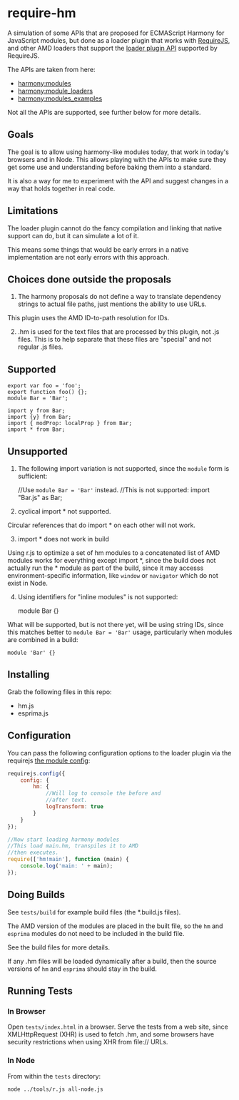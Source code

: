 # require-hm

A simulation of some APIs that are proposed for ECMAScript Harmony for
JavaScript modules, but done as a loader plugin that works with
[RequireJS](http://requirejs.org), and other AMD loaders that support
the [loader plugin API](http://requirejs.org/docs/plugins.html) supported by
RequireJS.

The APIs are taken from here:

* [harmony:modules](http://wiki.ecmascript.org/doku.php?id=harmony:modules)
* [harmony:module_loaders](http://wiki.ecmascript.org/doku.php?id=harmony:module_loaders)
* [harmony:modules_examples](http://wiki.ecmascript.org/doku.php?id=harmony:modules_examples)

Not all the APIs are supported, see further below for more details.

## Goals

The goal is to allow using harmony-like modules today, that work in today's
browsers and in Node. This allows playing with the APIs to make sure
they get some use and understanding before baking them into a standard.

It is also a way for me to experiment with the API and suggest changes in a way
that holds together in real code.

## Limitations

The loader plugin cannot do the fancy compilation and linking that native
support can do, but it can simulate a lot of it.

This means some things that would be early errors in a native implementation are
not early errors with this approach.

## Choices done outside the proposals

1) The harmony proposals do not define a way to translate dependency strings to
actual file paths, just mentions the ability to use URLs.

This plugin uses the AMD ID-to-path resolution for IDs.

2) .hm is used for the text files that are processed by this plugin, not .js
files. This is to help separate that these files are "special" and not regular
.js files.

## Supported

    export var foo = 'foo';
    export function foo() {};
    module Bar = 'Bar';

    import y from Bar;
    import {y} from Bar;
    import { modProp: localProp } from Bar;
    import * from Bar;

## Unsupported

1) The following import variation is not supported, since the `module` form
is sufficient:

    //Use `module Bar = 'Bar'` instead.
    //This is not supported:
    import "Bar.js" as Bar;

2) cyclical import * not supported.

Circular references that do import * on each other will not work.

3) import * does not work in build

Using r.js to optimize a set of hm modules to a concatenated list of AMD
modules works for everything except import *, since the build does not actually
run the * module as part of the build, since it may accesss environment-specific
information, like `window` or `navigator` which do not exist in Node.

4) Using identifiers for "inline modules" is not supported:

    module Bar {}

What will be supported, but is not there yet, will be using string IDs,
since this matches better to `module Bar = 'Bar'` usage, particularly when
modules are combined in a build:

    module 'Bar' {}

## Installing

Grab the following files in this repo:

* hm.js
* esprima.js

## Configuration

You can pass the following configuration options to the loader plugin
via the requirejs
[the module config](http://requirejs.org/docs/api.html#config-moduleconfig):

```javascript
requirejs.config({
    config: {
        hm: {
            //Will log to console the before and
            //after text.
            logTransform: true
        }
    }
});

//Now start loading harmony modules
//This load main.hm, transpiles it to AMD
//then executes.
require(['hm!main'], function (main) {
    console.log('main: ' + main);
});
```

## Doing Builds

See `tests/build` for example build files (the *.build.js files).

The AMD version of the modules are placed in the built file, so the `hm` and
`esprima` modules do not need to be included in the build file.

See the build files for more details.

If any .hm files will be loaded dynamically after a build, then the source
versions of `hm` and `esprima` should stay in the build.

## Running Tests

### In Browser

Open `tests/index.html` in a browser. Serve the tests from a web site,
since XMLHttpRequest (XHR) is used to fetch .hm, and some browsers have security
restrictions when using XHR from file:// URLs.

### In Node

From within the `tests` directory:

    node ../tools/r.js all-node.js

